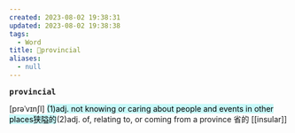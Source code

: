 ```yaml
---
created: 2023-08-02 19:38:31
updated: 2023-08-02 19:38:38
tags:
  - Word
title: 📖provincial
aliases:
  - null
---
```


<pre><strong>provincial</strong></pre>
[prəˈvɪnʃl]
<mark style="background: #ABF7F7A6;">(1)adj. not knowing or caring about people and events in other places狭隘的</mark>(2)adj. of, relating to, or coming from a province 省的
[[insular]]
